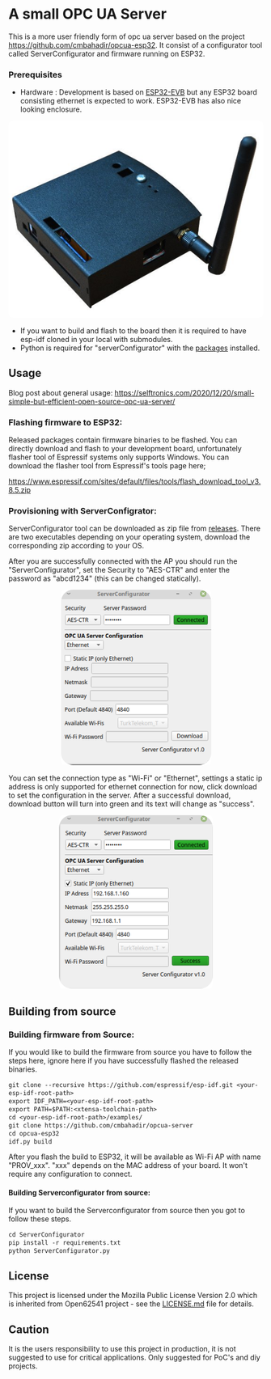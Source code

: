 # A small OPC UA Server

This is a more user friendly form of opc ua server based on the project https://github.com/cmbahadir/opcua-esp32. It consist of a configurator tool called ServerConfigurator and firmware running on ESP32.

### Prerequisites

- Hardware : Development is based on [ESP32-EVB](https://www.olimex.com/Products/IoT/ESP32/ESP32-EVB/open-source-hardware) but any ESP32 board consisting ethernet is expected to work. ESP32-EVB has also nice looking enclosure. 

<p align="center">
  <img src="doc/esp32_evb.png?raw=true" alt="ESP32-EVB" style="border-radius: 8px;"/>
</p>

- If you want to build and flash to the board then it is required to have esp-idf cloned in your local with submodules.
- Python is required for "serverConfigurator" with the [packages](/ServerConfigurator/requirements.txt) installed.

## Usage
Blog post about general usage: https://selftronics.com/2020/12/20/small-simple-but-efficient-open-source-opc-ua-server/

### Flashing firmware to ESP32:
Released packages contain firmware binaries to be flashed. You can directly download and flash to your development board, unfortunately flasher tool of Espressif systems only supports Windows. You can download the flasher tool from Espressif's tools page here;

https://www.espressif.com/sites/default/files/tools/flash_download_tool_v3.8.5.zip

### Provisioning with ServerConfigrator:

ServerConfigurator tool can be downloaded as zip file from [releases](https://github.com/cmbahadir/opcua-server/releases/tag/v0.1). There are two executables depending on your operating system, download the corresponding zip according to your OS.


After you are successfully connected with the AP you should run the "ServerConfigurator", set the Security to "AES-CTR" and enter the password as "abcd1234" (this can be changed statically).

<p align="center">
  <img src="doc/server_configurator.png?raw=true" alt="Server Configurator" style="border-radius: 8px;"/>
</p>

You can set the connection type as "Wi-Fi" or "Ethernet", settings a static ip address is only supported for ethernet connection for now, click download to set the configuration in the server. After a successful download, download button will turn into green and its text will change as "success".

<p align="center">
  <img src="doc/server_configurator_connected.png?raw=true" alt="Server Configurator Download" style="border-radius: 8px;"/>
</p>

## Building from source

### Building firmware from Source:
If you would like to build the firmware from source you have to follow the steps here, ignore here if you have successfully flashed the released binaries.

    git clone --recursive https://github.com/espressif/esp-idf.git <your-esp-idf-root-path>
    export IDF_PATH=<your-esp-idf-root-path>
    export PATH=$PATH:<xtensa-toolchain-path>
    cd <your-esp-idf-root-path>/examples/
    git clone https://github.com/cmbahadir/opcua-server
    cd opcua-esp32
    idf.py build
  
After you flash the build to ESP32, it will be available as Wi-Fi AP with name "PROV_xxx". "xxx" depends on the MAC address of your board. It won't require any configuration to connect.


#### Building Serverconfigurator from source:
If you want to build the Serverconfigurator from source then you got to follow these steps.

    cd ServerConfigurator
    pip install -r requirements.txt
    python ServerConfigurator.py

## License

This project is licensed under the Mozilla Public License Version 2.0 which is inherited from Open62541 project - see the [LICENSE.md](LICENSE.md) file for details.

## Caution

It is the users responsibility to use this project in production, it is not suggested to use for critical applications. Only suggested for PoC's and diy projects.

